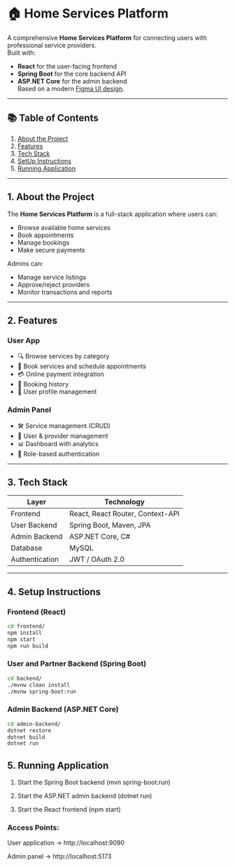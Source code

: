 # 🏠 Home Services Platform

A comprehensive **Home Services Platform** for connecting users with professional service providers.  
Built with:
- **React** for the user-facing frontend
- **Spring Boot** for the core backend API
- **ASP.NET Core** for the admin backend  
Based on a modern [Figma UI design](https://www.figma.com/design/WHTTDWaYzRBYknqPoweXKf/Housing-Services?node-id=0-1&t=W85xXQylwvhiiOrS-1).

---

## 📚 Table of Contents
1. [About the Project](#about-the-project)  
2. [Features](#features)  
3. [Tech Stack](#tech-stack)  
4. [SetUp Instructions](#setup-instructions)  
5. [Running Application](#running-application)  

---

## 1. About the Project

The **Home Services Platform** is a full-stack application where users can:
- Browse available home services
- Book appointments
- Manage bookings
- Make secure payments

Admins can:
- Manage service listings
- Approve/reject providers
- Monitor transactions and reports

---

## 2. Features

### User App
- 🔍 Browse services by category
- 📅 Book services and schedule appointments
- 💳 Online payment integration
- 📜 Booking history
- 👤 User profile management

### Admin Panel
- 🛠 Service management (CRUD)
- 👥 User & provider management
- 📊 Dashboard with analytics
- 🔐 Role-based authentication

---

## 3. Tech Stack

| Layer               | Technology                        |
|---------------------|-----------------------------------|
| Frontend            | React, React Router, Context-API  |
| User Backend        | Spring Boot, Maven, JPA           |
| Admin Backend       | ASP.NET Core, C#                  |
| Database            | MySQL                             |
| Authentication      | JWT / OAuth 2.0                   |

---

## 4. Setup Instructions

### Frontend (React)
```bash
cd frontend/
npm install
npm start        
npm run build
```

### User and Partner Backend (Spring Boot)
```bash
cd backend/
./mvnw clean install
./mvnw spring-boot:run
```

### Admin Backend (ASP.NET Core)
```bash
cd admin-backend/
dotnet restore
dotnet build
dotnet run
```

## 5. Running Application
1. Start the Spring Boot backend (mvn spring-boot:run)

2. Start the ASP.NET admin backend (dotnet run)

3. Start the React frontend (npm start)

### Access Points:

User application → http://localhost:9090

Admin panel → http://localhost:5173
